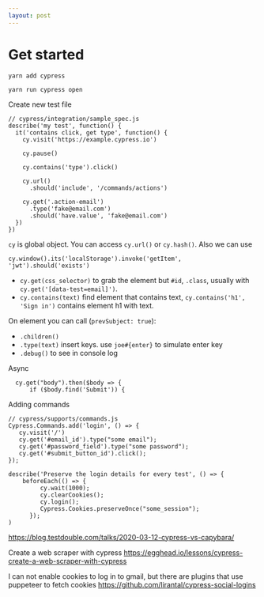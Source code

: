 ```yaml
---
layout: post
---
```


# Get started

```
yarn add cypress

yarn run cypress open
```

Create new test file

```
// cypress/integration/sample_spec.js
describe('my test', function() {
  it('contains click, get type', function() {
    cy.visit('https://example.cypress.io')

    cy.pause()

    cy.contains('type').click()

    cy.url()
      .should('include', '/commands/actions')

    cy.get('.action-email')
      .type('fake@email.com')
      .should('have.value', 'fake@email.com')
  })
})
```

`cy` is global object. You can access `cy.url()` or `cy.hash()`. Also we can use
```
cy.window().its('localStorage').invoke('getItem', 'jwt').should('exists')
```

* `cy.get(css_selector)` to grab the element but `#id`, `.class`, usually with
  `cy.get('[data-test=email]')`.
* `cy.contains(text)` find element that contains text, `cy.contains('h1', 'Sign
  in')` contains element h1 with text.

On element you can call (`prevSubject: true`):
* `.children()`
* `.type(text)` insert keys. use `joe#{enter}` to simulate enter key
* `.debug()` to see in console log

Async
```
  cy.get("body").then($body => {
      if ($body.find('Submit')) {
```

Adding commands

```
// cypress/supports/commands.js
Cypress.Commands.add('login', () => {
   cy.visit('/')
   cy.get('#email_id').type("some email");
   cy.get('#password_field').type("some password");
   cy.get('#submit_button_id').click();
});

describe('Preserve the login details for every test', () => {
    beforeEach(() => {
         cy.wait(1000);
         cy.clearCookies();
         cy.login();
         Cypress.Cookies.preserveOnce("some_session");
      });
)
```
https://blog.testdouble.com/talks/2020-03-12-cypress-vs-capybara/

Create a web scraper with cypress
https://egghead.io/lessons/cypress-create-a-web-scraper-with-cypress

I can not enable cookies to log in to gmail, but there are plugins that use
puppeteer to fetch cookies https://github.com/lirantal/cypress-social-logins
